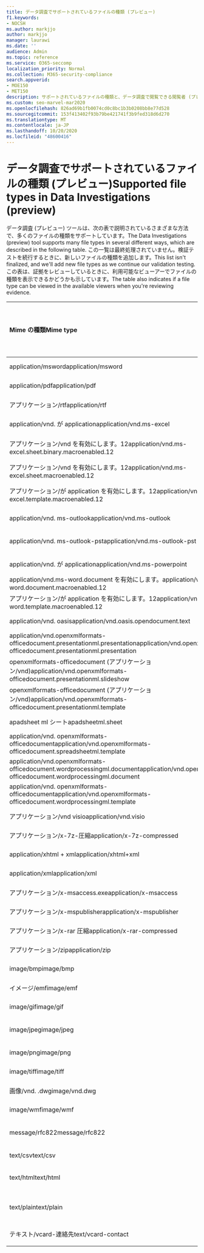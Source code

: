 ```yaml
---
title: データ調査でサポートされているファイルの種類 (プレビュー)
f1.keywords:
- NOCSH
ms.author: markjjo
author: markjjo
manager: laurawi
ms.date: ''
audience: Admin
ms.topic: reference
ms.service: O365-seccomp
localization_priority: Normal
ms.collection: M365-security-compliance
search.appverid:
- MOE150
- MET150
description: サポートされているファイルの種類と、データ調査で閲覧できる閲覧者 (プレビュー) を一覧にした表。
ms.custom: seo-marvel-mar2020
ms.openlocfilehash: 826ad69b1fb0074cd0c8bc1b3b0208bb8e77d528
ms.sourcegitcommit: 153f413402f93b79be421741f3b9fed318d6d270
ms.translationtype: MT
ms.contentlocale: ja-JP
ms.lasthandoff: 10/20/2020
ms.locfileid: "48600416"
---
```

# <a name="supported-file-types-in-data-investigations-preview"></a><span data-ttu-id="b6f79-103">データ調査でサポートされているファイルの種類 (プレビュー)</span><span class="sxs-lookup"><span data-stu-id="b6f79-103">Supported file types in Data Investigations (preview)</span></span>

<span data-ttu-id="b6f79-104">データ調査 (プレビュー) ツールは、次の表で説明されているさまざまな方法で、多くのファイルの種類をサポートしています。</span><span class="sxs-lookup"><span data-stu-id="b6f79-104">The Data Investigations (preview) tool supports many file types in several different ways, which are described in the following table.</span></span> <span data-ttu-id="b6f79-105">この一覧は最終処理されていません。検証テストを続行するときに、新しいファイルの種類を追加します。</span><span class="sxs-lookup"><span data-stu-id="b6f79-105">This list isn't finalized, and we'll add new file types as we continue our validation testing.</span></span> <span data-ttu-id="b6f79-106">この表は、証拠をレビューしているときに、利用可能なビューアーでファイルの種類を表示できるかどうかも示しています。</span><span class="sxs-lookup"><span data-stu-id="b6f79-106">The table also indicates if a file type can be viewed in the available viewers when you're reviewing evidence.</span></span>

| <span data-ttu-id="b6f79-107">Mime の種類</span><span class="sxs-lookup"><span data-stu-id="b6f79-107">Mime type</span></span> | <span data-ttu-id="b6f79-108">File クラス</span><span class="sxs-lookup"><span data-stu-id="b6f79-108">File class</span></span> | <span data-ttu-id="b6f79-109">ネイティブビューアー</span><span class="sxs-lookup"><span data-stu-id="b6f79-109">Native viewer</span></span> | <span data-ttu-id="b6f79-110">テキストビューアー</span><span class="sxs-lookup"><span data-stu-id="b6f79-110">Text viewer</span></span> | <span data-ttu-id="b6f79-111">ビューアーに注釈を付ける</span><span class="sxs-lookup"><span data-stu-id="b6f79-111">Annotate viewer</span></span> | <span data-ttu-id="b6f79-112">コンテナーの抽出</span><span class="sxs-lookup"><span data-stu-id="b6f79-112">Container extraction</span></span> | <span data-ttu-id="b6f79-113">拡張機能</span><span class="sxs-lookup"><span data-stu-id="b6f79-113">Extensions</span></span> |
|:------|:------|:------|:------|:------|:------|:------|
|<span data-ttu-id="b6f79-114">application/msword</span><span class="sxs-lookup"><span data-stu-id="b6f79-114">application/msword</span></span> | <span data-ttu-id="b6f79-115">文書</span><span class="sxs-lookup"><span data-stu-id="b6f79-115">Document</span></span> | <span data-ttu-id="b6f79-116">はい</span><span class="sxs-lookup"><span data-stu-id="b6f79-116">Yes</span></span> | <span data-ttu-id="b6f79-117">はい</span><span class="sxs-lookup"><span data-stu-id="b6f79-117">Yes</span></span> | <span data-ttu-id="b6f79-118">はい</span><span class="sxs-lookup"><span data-stu-id="b6f79-118">Yes</span></span> | <span data-ttu-id="b6f79-119">いいえ</span><span class="sxs-lookup"><span data-stu-id="b6f79-119">No</span></span> | <span data-ttu-id="b6f79-120">.doc、.dat</span><span class="sxs-lookup"><span data-stu-id="b6f79-120">.doc; .dat</span></span> |
|<span data-ttu-id="b6f79-121">application/pdf</span><span class="sxs-lookup"><span data-stu-id="b6f79-121">application/pdf</span></span> | <span data-ttu-id="b6f79-122">文書</span><span class="sxs-lookup"><span data-stu-id="b6f79-122">Document</span></span> | <span data-ttu-id="b6f79-123">はい</span><span class="sxs-lookup"><span data-stu-id="b6f79-123">Yes</span></span> | <span data-ttu-id="b6f79-124">はい</span><span class="sxs-lookup"><span data-stu-id="b6f79-124">Yes</span></span> | <span data-ttu-id="b6f79-125">はい</span><span class="sxs-lookup"><span data-stu-id="b6f79-125">Yes</span></span> | <span data-ttu-id="b6f79-126">いいえ</span><span class="sxs-lookup"><span data-stu-id="b6f79-126">No</span></span> | <span data-ttu-id="b6f79-127">.pdf</span><span class="sxs-lookup"><span data-stu-id="b6f79-127">.pdf</span></span> |
|<span data-ttu-id="b6f79-128">アプリケーション/rtf</span><span class="sxs-lookup"><span data-stu-id="b6f79-128">application/rtf</span></span> | <span data-ttu-id="b6f79-129">文書</span><span class="sxs-lookup"><span data-stu-id="b6f79-129">Document</span></span> | <span data-ttu-id="b6f79-130">はい</span><span class="sxs-lookup"><span data-stu-id="b6f79-130">Yes</span></span> | <span data-ttu-id="b6f79-131">はい</span><span class="sxs-lookup"><span data-stu-id="b6f79-131">Yes</span></span> | <span data-ttu-id="b6f79-132">はい</span><span class="sxs-lookup"><span data-stu-id="b6f79-132">Yes</span></span> | <span data-ttu-id="b6f79-133">いいえ</span><span class="sxs-lookup"><span data-stu-id="b6f79-133">No</span></span> | <span data-ttu-id="b6f79-134">.rtf、.doc</span><span class="sxs-lookup"><span data-stu-id="b6f79-134">.rtf; .doc</span></span> |
|<span data-ttu-id="b6f79-135">application/vnd. が application</span><span class="sxs-lookup"><span data-stu-id="b6f79-135">application/vnd.ms-excel</span></span> | <span data-ttu-id="b6f79-136">文書</span><span class="sxs-lookup"><span data-stu-id="b6f79-136">Document</span></span> | <span data-ttu-id="b6f79-137">はい</span><span class="sxs-lookup"><span data-stu-id="b6f79-137">Yes</span></span> | <span data-ttu-id="b6f79-138">はい</span><span class="sxs-lookup"><span data-stu-id="b6f79-138">Yes</span></span> | <span data-ttu-id="b6f79-139">はい</span><span class="sxs-lookup"><span data-stu-id="b6f79-139">Yes</span></span> | <span data-ttu-id="b6f79-140">いいえ</span><span class="sxs-lookup"><span data-stu-id="b6f79-140">No</span></span> | <span data-ttu-id="b6f79-141">.xls、.dat</span><span class="sxs-lookup"><span data-stu-id="b6f79-141">.xls; .dat</span></span> |
|<span data-ttu-id="b6f79-142">アプリケーション/vnd を有効にします。12</span><span class="sxs-lookup"><span data-stu-id="b6f79-142">application/vnd.ms-excel.sheet.binary.macroenabled.12</span></span> | <span data-ttu-id="b6f79-143">生産性/オープンドキュメント形式</span><span class="sxs-lookup"><span data-stu-id="b6f79-143">Productivity / Open Document Format</span></span> | <span data-ttu-id="b6f79-144">はい</span><span class="sxs-lookup"><span data-stu-id="b6f79-144">Yes</span></span> | <span data-ttu-id="b6f79-145">はい</span><span class="sxs-lookup"><span data-stu-id="b6f79-145">Yes</span></span> | <span data-ttu-id="b6f79-146">いいえ</span><span class="sxs-lookup"><span data-stu-id="b6f79-146">No</span></span> | <span data-ttu-id="b6f79-147">いいえ</span><span class="sxs-lookup"><span data-stu-id="b6f79-147">No</span></span> | <span data-ttu-id="b6f79-148">.xlsb</span><span class="sxs-lookup"><span data-stu-id="b6f79-148">.xlsb</span></span> |
|<span data-ttu-id="b6f79-149">アプリケーション/vnd を有効にします。12</span><span class="sxs-lookup"><span data-stu-id="b6f79-149">application/vnd.ms-excel.sheet.macroenabled.12</span></span> | <span data-ttu-id="b6f79-150">文書</span><span class="sxs-lookup"><span data-stu-id="b6f79-150">Document</span></span> | <span data-ttu-id="b6f79-151">はい</span><span class="sxs-lookup"><span data-stu-id="b6f79-151">Yes</span></span> | <span data-ttu-id="b6f79-152">はい</span><span class="sxs-lookup"><span data-stu-id="b6f79-152">Yes</span></span> | <span data-ttu-id="b6f79-153">はい</span><span class="sxs-lookup"><span data-stu-id="b6f79-153">Yes</span></span> | <span data-ttu-id="b6f79-154">いいえ</span><span class="sxs-lookup"><span data-stu-id="b6f79-154">No</span></span> | <span data-ttu-id="b6f79-155">.xlsm</span><span class="sxs-lookup"><span data-stu-id="b6f79-155">.xlsm</span></span> |
|<span data-ttu-id="b6f79-156">アプリケーション/が application を有効にします。12</span><span class="sxs-lookup"><span data-stu-id="b6f79-156">application/vnd.ms-excel.template.macroenabled.12</span></span> | <span data-ttu-id="b6f79-157">生産性/オープンドキュメント形式</span><span class="sxs-lookup"><span data-stu-id="b6f79-157">Productivity / Open Document Format</span></span> | <span data-ttu-id="b6f79-158">いいえ</span><span class="sxs-lookup"><span data-stu-id="b6f79-158">No</span></span> | <span data-ttu-id="b6f79-159">はい</span><span class="sxs-lookup"><span data-stu-id="b6f79-159">Yes</span></span> | <span data-ttu-id="b6f79-160">いいえ</span><span class="sxs-lookup"><span data-stu-id="b6f79-160">No</span></span> | <span data-ttu-id="b6f79-161">いいえ</span><span class="sxs-lookup"><span data-stu-id="b6f79-161">No</span></span> | <span data-ttu-id="b6f79-162">。 xltm</span><span class="sxs-lookup"><span data-stu-id="b6f79-162">.xltm</span></span> |
|<span data-ttu-id="b6f79-163">application/vnd. ms-outlook</span><span class="sxs-lookup"><span data-stu-id="b6f79-163">application/vnd.ms-outlook</span></span> | <span data-ttu-id="b6f79-164">生産性</span><span class="sxs-lookup"><span data-stu-id="b6f79-164">Productivity</span></span> | <span data-ttu-id="b6f79-165">いいえ</span><span class="sxs-lookup"><span data-stu-id="b6f79-165">No</span></span> | <span data-ttu-id="b6f79-166">いいえ</span><span class="sxs-lookup"><span data-stu-id="b6f79-166">No</span></span> | <span data-ttu-id="b6f79-167">いいえ</span><span class="sxs-lookup"><span data-stu-id="b6f79-167">No</span></span> | <span data-ttu-id="b6f79-168">いいえ</span><span class="sxs-lookup"><span data-stu-id="b6f79-168">No</span></span> | <span data-ttu-id="b6f79-169">.msg</span><span class="sxs-lookup"><span data-stu-id="b6f79-169">.msg</span></span> |
|<span data-ttu-id="b6f79-170">application/vnd. ms-outlook-pst</span><span class="sxs-lookup"><span data-stu-id="b6f79-170">application/vnd.ms-outlook-pst</span></span> | <span data-ttu-id="b6f79-171">生産性/コラボレーション</span><span class="sxs-lookup"><span data-stu-id="b6f79-171">Productivity / Collaboration</span></span> | <span data-ttu-id="b6f79-172">いいえ</span><span class="sxs-lookup"><span data-stu-id="b6f79-172">No</span></span> | <span data-ttu-id="b6f79-173">いいえ</span><span class="sxs-lookup"><span data-stu-id="b6f79-173">No</span></span> | <span data-ttu-id="b6f79-174">いいえ</span><span class="sxs-lookup"><span data-stu-id="b6f79-174">No</span></span> | <span data-ttu-id="b6f79-175">はい</span><span class="sxs-lookup"><span data-stu-id="b6f79-175">Yes</span></span> | <span data-ttu-id="b6f79-176">.pst</span><span class="sxs-lookup"><span data-stu-id="b6f79-176">.pst</span></span> |
|<span data-ttu-id="b6f79-177">application/vnd. が application</span><span class="sxs-lookup"><span data-stu-id="b6f79-177">application/vnd.ms-powerpoint</span></span> | <span data-ttu-id="b6f79-178">文書</span><span class="sxs-lookup"><span data-stu-id="b6f79-178">Document</span></span> | <span data-ttu-id="b6f79-179">はい</span><span class="sxs-lookup"><span data-stu-id="b6f79-179">Yes</span></span> | <span data-ttu-id="b6f79-180">はい</span><span class="sxs-lookup"><span data-stu-id="b6f79-180">Yes</span></span> | <span data-ttu-id="b6f79-181">はい</span><span class="sxs-lookup"><span data-stu-id="b6f79-181">Yes</span></span> | <span data-ttu-id="b6f79-182">いいえ</span><span class="sxs-lookup"><span data-stu-id="b6f79-182">No</span></span> | <span data-ttu-id="b6f79-183">.ppt; .pps; .pot</span><span class="sxs-lookup"><span data-stu-id="b6f79-183">.ppt; .pps; .pot</span></span> |
|<span data-ttu-id="b6f79-184">application/vnd.ms-word.document を有効にします。</span><span class="sxs-lookup"><span data-stu-id="b6f79-184">application/vnd.ms-word.document.macroenabled.12</span></span> | <span data-ttu-id="b6f79-185">文書</span><span class="sxs-lookup"><span data-stu-id="b6f79-185">Document</span></span> | <span data-ttu-id="b6f79-186">はい</span><span class="sxs-lookup"><span data-stu-id="b6f79-186">Yes</span></span> | <span data-ttu-id="b6f79-187">はい</span><span class="sxs-lookup"><span data-stu-id="b6f79-187">Yes</span></span> | <span data-ttu-id="b6f79-188">はい</span><span class="sxs-lookup"><span data-stu-id="b6f79-188">Yes</span></span> | <span data-ttu-id="b6f79-189">いいえ</span><span class="sxs-lookup"><span data-stu-id="b6f79-189">No</span></span> | <span data-ttu-id="b6f79-190">.docm</span><span class="sxs-lookup"><span data-stu-id="b6f79-190">.docm</span></span> |
|<span data-ttu-id="b6f79-191">アプリケーション/が application を有効にします。12</span><span class="sxs-lookup"><span data-stu-id="b6f79-191">application/vnd.ms-word.template.macroenabled.12</span></span> | <span data-ttu-id="b6f79-192">文書</span><span class="sxs-lookup"><span data-stu-id="b6f79-192">Document</span></span> | <span data-ttu-id="b6f79-193">はい</span><span class="sxs-lookup"><span data-stu-id="b6f79-193">Yes</span></span> | <span data-ttu-id="b6f79-194">はい</span><span class="sxs-lookup"><span data-stu-id="b6f79-194">Yes</span></span> | <span data-ttu-id="b6f79-195">はい</span><span class="sxs-lookup"><span data-stu-id="b6f79-195">Yes</span></span> | <span data-ttu-id="b6f79-196">いいえ</span><span class="sxs-lookup"><span data-stu-id="b6f79-196">No</span></span> | <span data-ttu-id="b6f79-197">normal.dotm</span><span class="sxs-lookup"><span data-stu-id="b6f79-197">.dotm</span></span> |
|<span data-ttu-id="b6f79-198">application/vnd. oasis</span><span class="sxs-lookup"><span data-stu-id="b6f79-198">application/vnd.oasis.opendocument.text</span></span> | <span data-ttu-id="b6f79-199">文書</span><span class="sxs-lookup"><span data-stu-id="b6f79-199">Document</span></span> | <span data-ttu-id="b6f79-200">はい</span><span class="sxs-lookup"><span data-stu-id="b6f79-200">Yes</span></span> | <span data-ttu-id="b6f79-201">はい</span><span class="sxs-lookup"><span data-stu-id="b6f79-201">Yes</span></span> | <span data-ttu-id="b6f79-202">はい</span><span class="sxs-lookup"><span data-stu-id="b6f79-202">Yes</span></span> | <span data-ttu-id="b6f79-203">いいえ</span><span class="sxs-lookup"><span data-stu-id="b6f79-203">No</span></span> | <span data-ttu-id="b6f79-204">odt</span><span class="sxs-lookup"><span data-stu-id="b6f79-204">.odt;</span></span>  |
|<span data-ttu-id="b6f79-205">application/vnd.openxmlformats-officedocument.presentationml.presentation</span><span class="sxs-lookup"><span data-stu-id="b6f79-205">application/vnd.openxmlformats-officedocument.presentationml.presentation</span></span> | <span data-ttu-id="b6f79-206">文書</span><span class="sxs-lookup"><span data-stu-id="b6f79-206">Document</span></span> | <span data-ttu-id="b6f79-207">はい</span><span class="sxs-lookup"><span data-stu-id="b6f79-207">Yes</span></span> | <span data-ttu-id="b6f79-208">はい</span><span class="sxs-lookup"><span data-stu-id="b6f79-208">Yes</span></span> | <span data-ttu-id="b6f79-209">はい</span><span class="sxs-lookup"><span data-stu-id="b6f79-209">Yes</span></span> | <span data-ttu-id="b6f79-210">いいえ</span><span class="sxs-lookup"><span data-stu-id="b6f79-210">No</span></span> | <span data-ttu-id="b6f79-211">.pptx</span><span class="sxs-lookup"><span data-stu-id="b6f79-211">.pptx</span></span> |
|<span data-ttu-id="b6f79-212">openxmlformats-officedocument (アプリケーション/vnd)</span><span class="sxs-lookup"><span data-stu-id="b6f79-212">application/vnd.openxmlformats-officedocument.presentationml.slideshow</span></span> | <span data-ttu-id="b6f79-213">生産性/オープンドキュメント形式</span><span class="sxs-lookup"><span data-stu-id="b6f79-213">Productivity / Open Document Format</span></span> | <span data-ttu-id="b6f79-214">はい</span><span class="sxs-lookup"><span data-stu-id="b6f79-214">Yes</span></span> | <span data-ttu-id="b6f79-215">はい</span><span class="sxs-lookup"><span data-stu-id="b6f79-215">Yes</span></span> | <span data-ttu-id="b6f79-216">はい</span><span class="sxs-lookup"><span data-stu-id="b6f79-216">Yes</span></span> | <span data-ttu-id="b6f79-217">いいえ</span><span class="sxs-lookup"><span data-stu-id="b6f79-217">No</span></span> | <span data-ttu-id="b6f79-218">. ppsx</span><span class="sxs-lookup"><span data-stu-id="b6f79-218">.ppsx</span></span> |
|<span data-ttu-id="b6f79-219">openxmlformats-officedocument (アプリケーション/vnd)</span><span class="sxs-lookup"><span data-stu-id="b6f79-219">application/vnd.openxmlformats-officedocument.presentationml.template</span></span> | <span data-ttu-id="b6f79-220">文書</span><span class="sxs-lookup"><span data-stu-id="b6f79-220">Document</span></span> | <span data-ttu-id="b6f79-221">はい</span><span class="sxs-lookup"><span data-stu-id="b6f79-221">Yes</span></span> | <span data-ttu-id="b6f79-222">はい</span><span class="sxs-lookup"><span data-stu-id="b6f79-222">Yes</span></span> | <span data-ttu-id="b6f79-223">はい</span><span class="sxs-lookup"><span data-stu-id="b6f79-223">Yes</span></span> | <span data-ttu-id="b6f79-224">いいえ</span><span class="sxs-lookup"><span data-stu-id="b6f79-224">No</span></span> | <span data-ttu-id="b6f79-225">. potx</span><span class="sxs-lookup"><span data-stu-id="b6f79-225">.potx</span></span> |
| <span data-ttu-id="b6f79-226">apadsheet ml シート</span><span class="sxs-lookup"><span data-stu-id="b6f79-226">apadsheetml.sheet</span></span> | <span data-ttu-id="b6f79-227">文書</span><span class="sxs-lookup"><span data-stu-id="b6f79-227">Document</span></span> | <span data-ttu-id="b6f79-228">はい</span><span class="sxs-lookup"><span data-stu-id="b6f79-228">Yes</span></span> | <span data-ttu-id="b6f79-229">はい</span><span class="sxs-lookup"><span data-stu-id="b6f79-229">Yes</span></span> | <span data-ttu-id="b6f79-230">はい</span><span class="sxs-lookup"><span data-stu-id="b6f79-230">Yes</span></span> | <span data-ttu-id="b6f79-231">いいえ</span><span class="sxs-lookup"><span data-stu-id="b6f79-231">No</span></span> | <span data-ttu-id="b6f79-232">.xlsx</span><span class="sxs-lookup"><span data-stu-id="b6f79-232">.xlsx</span></span> |
|<span data-ttu-id="b6f79-233">application/vnd. openxmlformats-officedocument</span><span class="sxs-lookup"><span data-stu-id="b6f79-233">application/vnd.openxmlformats-officedocument.spreadsheetml.template</span></span> | <span data-ttu-id="b6f79-234">文書</span><span class="sxs-lookup"><span data-stu-id="b6f79-234">Document</span></span> | <span data-ttu-id="b6f79-235">はい</span><span class="sxs-lookup"><span data-stu-id="b6f79-235">Yes</span></span> | <span data-ttu-id="b6f79-236">はい</span><span class="sxs-lookup"><span data-stu-id="b6f79-236">Yes</span></span> | <span data-ttu-id="b6f79-237">はい</span><span class="sxs-lookup"><span data-stu-id="b6f79-237">Yes</span></span> | <span data-ttu-id="b6f79-238">いいえ</span><span class="sxs-lookup"><span data-stu-id="b6f79-238">No</span></span> | <span data-ttu-id="b6f79-239">。 xltx</span><span class="sxs-lookup"><span data-stu-id="b6f79-239">.xltx</span></span> |
|<span data-ttu-id="b6f79-240">application/vnd.openxmlformats-officedocument.wordprocessingml.document</span><span class="sxs-lookup"><span data-stu-id="b6f79-240">application/vnd.openxmlformats-officedocument.wordprocessingml.document</span></span> | <span data-ttu-id="b6f79-241">文書</span><span class="sxs-lookup"><span data-stu-id="b6f79-241">Document</span></span> | <span data-ttu-id="b6f79-242">はい</span><span class="sxs-lookup"><span data-stu-id="b6f79-242">Yes</span></span> | <span data-ttu-id="b6f79-243">はい</span><span class="sxs-lookup"><span data-stu-id="b6f79-243">Yes</span></span> | <span data-ttu-id="b6f79-244">はい</span><span class="sxs-lookup"><span data-stu-id="b6f79-244">Yes</span></span> | <span data-ttu-id="b6f79-245">いいえ</span><span class="sxs-lookup"><span data-stu-id="b6f79-245">No</span></span> | <span data-ttu-id="b6f79-246">.docx</span><span class="sxs-lookup"><span data-stu-id="b6f79-246">.docx</span></span> |
|<span data-ttu-id="b6f79-247">application/vnd. openxmlformats-officedocument</span><span class="sxs-lookup"><span data-stu-id="b6f79-247">application/vnd.openxmlformats-officedocument.wordprocessingml.template</span></span> | <span data-ttu-id="b6f79-248">文書</span><span class="sxs-lookup"><span data-stu-id="b6f79-248">Document</span></span> | <span data-ttu-id="b6f79-249">はい</span><span class="sxs-lookup"><span data-stu-id="b6f79-249">Yes</span></span> | <span data-ttu-id="b6f79-250">はい</span><span class="sxs-lookup"><span data-stu-id="b6f79-250">Yes</span></span> | <span data-ttu-id="b6f79-251">はい</span><span class="sxs-lookup"><span data-stu-id="b6f79-251">Yes</span></span> | <span data-ttu-id="b6f79-252">いいえ</span><span class="sxs-lookup"><span data-stu-id="b6f79-252">No</span></span> | <span data-ttu-id="b6f79-253">.dotx</span><span class="sxs-lookup"><span data-stu-id="b6f79-253">.dotx</span></span> |
|<span data-ttu-id="b6f79-254">アプリケーション/vnd visio</span><span class="sxs-lookup"><span data-stu-id="b6f79-254">application/vnd.visio</span></span> | <span data-ttu-id="b6f79-255">文書</span><span class="sxs-lookup"><span data-stu-id="b6f79-255">Document</span></span> | <span data-ttu-id="b6f79-256">はい</span><span class="sxs-lookup"><span data-stu-id="b6f79-256">Yes</span></span> | <span data-ttu-id="b6f79-257">はい</span><span class="sxs-lookup"><span data-stu-id="b6f79-257">Yes</span></span> | <span data-ttu-id="b6f79-258">はい</span><span class="sxs-lookup"><span data-stu-id="b6f79-258">Yes</span></span> | <span data-ttu-id="b6f79-259">いいえ</span><span class="sxs-lookup"><span data-stu-id="b6f79-259">No</span></span> | <span data-ttu-id="b6f79-260">.vsd</span><span class="sxs-lookup"><span data-stu-id="b6f79-260">.vsd</span></span> |
|<span data-ttu-id="b6f79-261">アプリケーション/x-7z-圧縮</span><span class="sxs-lookup"><span data-stu-id="b6f79-261">application/x-7z-compressed</span></span> | <span data-ttu-id="b6f79-262">Archive/Container</span><span class="sxs-lookup"><span data-stu-id="b6f79-262">Archive / Container</span></span> | <span data-ttu-id="b6f79-263">いいえ</span><span class="sxs-lookup"><span data-stu-id="b6f79-263">No</span></span> | <span data-ttu-id="b6f79-264">いいえ</span><span class="sxs-lookup"><span data-stu-id="b6f79-264">No</span></span> | <span data-ttu-id="b6f79-265">いいえ</span><span class="sxs-lookup"><span data-stu-id="b6f79-265">No</span></span> | <span data-ttu-id="b6f79-266">はい</span><span class="sxs-lookup"><span data-stu-id="b6f79-266">Yes</span></span> | <span data-ttu-id="b6f79-267">. 7z</span><span class="sxs-lookup"><span data-stu-id="b6f79-267">.7z</span></span> |
|<span data-ttu-id="b6f79-268">application/xhtml + xml</span><span class="sxs-lookup"><span data-stu-id="b6f79-268">application/xhtml+xml</span></span> | <span data-ttu-id="b6f79-269">文書</span><span class="sxs-lookup"><span data-stu-id="b6f79-269">Document</span></span> | <span data-ttu-id="b6f79-270">はい</span><span class="sxs-lookup"><span data-stu-id="b6f79-270">Yes</span></span> | <span data-ttu-id="b6f79-271">はい</span><span class="sxs-lookup"><span data-stu-id="b6f79-271">Yes</span></span> | <span data-ttu-id="b6f79-272">はい</span><span class="sxs-lookup"><span data-stu-id="b6f79-272">Yes</span></span> | <span data-ttu-id="b6f79-273">いいえ</span><span class="sxs-lookup"><span data-stu-id="b6f79-273">No</span></span> | <span data-ttu-id="b6f79-274">xhtml</span><span class="sxs-lookup"><span data-stu-id="b6f79-274">.xhtml</span></span> |
|<span data-ttu-id="b6f79-275">application/xml</span><span class="sxs-lookup"><span data-stu-id="b6f79-275">application/xml</span></span> | <span data-ttu-id="b6f79-276">文書</span><span class="sxs-lookup"><span data-stu-id="b6f79-276">Document</span></span> | <span data-ttu-id="b6f79-277">はい</span><span class="sxs-lookup"><span data-stu-id="b6f79-277">Yes</span></span> | <span data-ttu-id="b6f79-278">はい</span><span class="sxs-lookup"><span data-stu-id="b6f79-278">Yes</span></span> | <span data-ttu-id="b6f79-279">はい</span><span class="sxs-lookup"><span data-stu-id="b6f79-279">Yes</span></span> | <span data-ttu-id="b6f79-280">いいえ</span><span class="sxs-lookup"><span data-stu-id="b6f79-280">No</span></span> | <span data-ttu-id="b6f79-281">.xml</span><span class="sxs-lookup"><span data-stu-id="b6f79-281">.xml</span></span> |
|<span data-ttu-id="b6f79-282">アプリケーション/x-msaccess.exe</span><span class="sxs-lookup"><span data-stu-id="b6f79-282">application/x-msaccess</span></span> | <span data-ttu-id="b6f79-283">文書</span><span class="sxs-lookup"><span data-stu-id="b6f79-283">Document</span></span> | <span data-ttu-id="b6f79-284">はい</span><span class="sxs-lookup"><span data-stu-id="b6f79-284">Yes</span></span> | <span data-ttu-id="b6f79-285">はい</span><span class="sxs-lookup"><span data-stu-id="b6f79-285">Yes</span></span> | <span data-ttu-id="b6f79-286">はい</span><span class="sxs-lookup"><span data-stu-id="b6f79-286">Yes</span></span> | <span data-ttu-id="b6f79-287">いいえ</span><span class="sxs-lookup"><span data-stu-id="b6f79-287">No</span></span> | <span data-ttu-id="b6f79-288">.mdb</span><span class="sxs-lookup"><span data-stu-id="b6f79-288">.mdb</span></span> |
|<span data-ttu-id="b6f79-289">アプリケーション/x-mspublisher</span><span class="sxs-lookup"><span data-stu-id="b6f79-289">application/x-mspublisher</span></span> | <span data-ttu-id="b6f79-290">文書</span><span class="sxs-lookup"><span data-stu-id="b6f79-290">Document</span></span> | <span data-ttu-id="b6f79-291">はい</span><span class="sxs-lookup"><span data-stu-id="b6f79-291">Yes</span></span> | <span data-ttu-id="b6f79-292">はい</span><span class="sxs-lookup"><span data-stu-id="b6f79-292">Yes</span></span> | <span data-ttu-id="b6f79-293">はい</span><span class="sxs-lookup"><span data-stu-id="b6f79-293">Yes</span></span> | <span data-ttu-id="b6f79-294">いいえ</span><span class="sxs-lookup"><span data-stu-id="b6f79-294">No</span></span> | <span data-ttu-id="b6f79-295">.pub</span><span class="sxs-lookup"><span data-stu-id="b6f79-295">.pub</span></span> |
|<span data-ttu-id="b6f79-296">アプリケーション/x-rar 圧縮</span><span class="sxs-lookup"><span data-stu-id="b6f79-296">application/x-rar-compressed</span></span> | <span data-ttu-id="b6f79-297">Archive/Container</span><span class="sxs-lookup"><span data-stu-id="b6f79-297">Archive / Container</span></span> | <span data-ttu-id="b6f79-298">いいえ</span><span class="sxs-lookup"><span data-stu-id="b6f79-298">No</span></span> | <span data-ttu-id="b6f79-299">いいえ</span><span class="sxs-lookup"><span data-stu-id="b6f79-299">No</span></span> | <span data-ttu-id="b6f79-300">いいえ</span><span class="sxs-lookup"><span data-stu-id="b6f79-300">No</span></span> | <span data-ttu-id="b6f79-301">はい</span><span class="sxs-lookup"><span data-stu-id="b6f79-301">Yes</span></span> | <span data-ttu-id="b6f79-302">rar</span><span class="sxs-lookup"><span data-stu-id="b6f79-302">.rar</span></span> |
| <span data-ttu-id="b6f79-303">アプリケーション/zip</span><span class="sxs-lookup"><span data-stu-id="b6f79-303">application/zip</span></span> | <span data-ttu-id="b6f79-304">Archive/Container</span><span class="sxs-lookup"><span data-stu-id="b6f79-304">Archive / Container</span></span> | <span data-ttu-id="b6f79-305">いいえ</span><span class="sxs-lookup"><span data-stu-id="b6f79-305">No</span></span> | <span data-ttu-id="b6f79-306">いいえ</span><span class="sxs-lookup"><span data-stu-id="b6f79-306">No</span></span> | <span data-ttu-id="b6f79-307">いいえ</span><span class="sxs-lookup"><span data-stu-id="b6f79-307">No</span></span> | <span data-ttu-id="b6f79-308">はい</span><span class="sxs-lookup"><span data-stu-id="b6f79-308">Yes</span></span> | <span data-ttu-id="b6f79-309">.zip</span><span class="sxs-lookup"><span data-stu-id="b6f79-309">.zip</span></span> |
|<span data-ttu-id="b6f79-310">image/bmp</span><span class="sxs-lookup"><span data-stu-id="b6f79-310">image/bmp</span></span> | <span data-ttu-id="b6f79-311">イメージ</span><span class="sxs-lookup"><span data-stu-id="b6f79-311">Image</span></span> | <span data-ttu-id="b6f79-312">はい</span><span class="sxs-lookup"><span data-stu-id="b6f79-312">Yes</span></span> | <span data-ttu-id="b6f79-313">はい</span><span class="sxs-lookup"><span data-stu-id="b6f79-313">Yes</span></span> | <span data-ttu-id="b6f79-314">はい</span><span class="sxs-lookup"><span data-stu-id="b6f79-314">Yes</span></span> | <span data-ttu-id="b6f79-315">いいえ</span><span class="sxs-lookup"><span data-stu-id="b6f79-315">No</span></span> | <span data-ttu-id="b6f79-316">.bmp</span><span class="sxs-lookup"><span data-stu-id="b6f79-316">.bmp</span></span> |
|<span data-ttu-id="b6f79-317">イメージ/emf</span><span class="sxs-lookup"><span data-stu-id="b6f79-317">image/emf</span></span> | <span data-ttu-id="b6f79-318">イメージ</span><span class="sxs-lookup"><span data-stu-id="b6f79-318">Image</span></span> | <span data-ttu-id="b6f79-319">はい</span><span class="sxs-lookup"><span data-stu-id="b6f79-319">Yes</span></span> | <span data-ttu-id="b6f79-320">はい</span><span class="sxs-lookup"><span data-stu-id="b6f79-320">Yes</span></span> | <span data-ttu-id="b6f79-321">はい</span><span class="sxs-lookup"><span data-stu-id="b6f79-321">Yes</span></span> | <span data-ttu-id="b6f79-322">いいえ</span><span class="sxs-lookup"><span data-stu-id="b6f79-322">No</span></span> | <span data-ttu-id="b6f79-323">.emf</span><span class="sxs-lookup"><span data-stu-id="b6f79-323">.emf</span></span> |
|<span data-ttu-id="b6f79-324">image/gif</span><span class="sxs-lookup"><span data-stu-id="b6f79-324">image/gif</span></span> | <span data-ttu-id="b6f79-325">文書</span><span class="sxs-lookup"><span data-stu-id="b6f79-325">Document</span></span> | <span data-ttu-id="b6f79-326">はい</span><span class="sxs-lookup"><span data-stu-id="b6f79-326">Yes</span></span> | <span data-ttu-id="b6f79-327">はい</span><span class="sxs-lookup"><span data-stu-id="b6f79-327">Yes</span></span> | <span data-ttu-id="b6f79-328">はい</span><span class="sxs-lookup"><span data-stu-id="b6f79-328">Yes</span></span> | <span data-ttu-id="b6f79-329">いいえ</span><span class="sxs-lookup"><span data-stu-id="b6f79-329">No</span></span> | <span data-ttu-id="b6f79-330">.gif</span><span class="sxs-lookup"><span data-stu-id="b6f79-330">.gif</span></span> |
|<span data-ttu-id="b6f79-331">image/jpeg</span><span class="sxs-lookup"><span data-stu-id="b6f79-331">image/jpeg</span></span> | <span data-ttu-id="b6f79-332">イメージ</span><span class="sxs-lookup"><span data-stu-id="b6f79-332">Image</span></span> | <span data-ttu-id="b6f79-333">はい</span><span class="sxs-lookup"><span data-stu-id="b6f79-333">Yes</span></span> | <span data-ttu-id="b6f79-334">はい</span><span class="sxs-lookup"><span data-stu-id="b6f79-334">Yes</span></span> | <span data-ttu-id="b6f79-335">はい</span><span class="sxs-lookup"><span data-stu-id="b6f79-335">Yes</span></span> | <span data-ttu-id="b6f79-336">いいえ</span><span class="sxs-lookup"><span data-stu-id="b6f79-336">No</span></span> | <span data-ttu-id="b6f79-337">.jpg、.jpeg、.dat、jpgt</span><span class="sxs-lookup"><span data-stu-id="b6f79-337">.jpg; .jpeg; .dat; .jpgt</span></span> |
|<span data-ttu-id="b6f79-338">image/png</span><span class="sxs-lookup"><span data-stu-id="b6f79-338">image/png</span></span> | <span data-ttu-id="b6f79-339">イメージ</span><span class="sxs-lookup"><span data-stu-id="b6f79-339">Image</span></span> | <span data-ttu-id="b6f79-340">はい</span><span class="sxs-lookup"><span data-stu-id="b6f79-340">Yes</span></span> | <span data-ttu-id="b6f79-341">はい</span><span class="sxs-lookup"><span data-stu-id="b6f79-341">Yes</span></span> | <span data-ttu-id="b6f79-342">はい</span><span class="sxs-lookup"><span data-stu-id="b6f79-342">Yes</span></span> | <span data-ttu-id="b6f79-343">いいえ</span><span class="sxs-lookup"><span data-stu-id="b6f79-343">No</span></span> | <span data-ttu-id="b6f79-344">.png</span><span class="sxs-lookup"><span data-stu-id="b6f79-344">.png</span></span> |
|<span data-ttu-id="b6f79-345">image/tiff</span><span class="sxs-lookup"><span data-stu-id="b6f79-345">image/tiff</span></span> | <span data-ttu-id="b6f79-346">イメージ</span><span class="sxs-lookup"><span data-stu-id="b6f79-346">Image</span></span> | <span data-ttu-id="b6f79-347">はい</span><span class="sxs-lookup"><span data-stu-id="b6f79-347">Yes</span></span> | <span data-ttu-id="b6f79-348">はい</span><span class="sxs-lookup"><span data-stu-id="b6f79-348">Yes</span></span> | <span data-ttu-id="b6f79-349">はい</span><span class="sxs-lookup"><span data-stu-id="b6f79-349">Yes</span></span> | <span data-ttu-id="b6f79-350">いいえ</span><span class="sxs-lookup"><span data-stu-id="b6f79-350">No</span></span> | <span data-ttu-id="b6f79-351">.tif</span><span class="sxs-lookup"><span data-stu-id="b6f79-351">.tif</span></span> |
|<span data-ttu-id="b6f79-352">画像/vnd. .dwg</span><span class="sxs-lookup"><span data-stu-id="b6f79-352">image/vnd.dwg</span></span> | <span data-ttu-id="b6f79-353">文書</span><span class="sxs-lookup"><span data-stu-id="b6f79-353">Document</span></span> | <span data-ttu-id="b6f79-354">はい</span><span class="sxs-lookup"><span data-stu-id="b6f79-354">Yes</span></span> | <span data-ttu-id="b6f79-355">はい</span><span class="sxs-lookup"><span data-stu-id="b6f79-355">Yes</span></span> | <span data-ttu-id="b6f79-356">はい</span><span class="sxs-lookup"><span data-stu-id="b6f79-356">Yes</span></span> | <span data-ttu-id="b6f79-357">いいえ</span><span class="sxs-lookup"><span data-stu-id="b6f79-357">No</span></span> | <span data-ttu-id="b6f79-358">.dwg、dxf、</span><span class="sxs-lookup"><span data-stu-id="b6f79-358">.dwg; .dxf;</span></span> |
|<span data-ttu-id="b6f79-359">image/wmf</span><span class="sxs-lookup"><span data-stu-id="b6f79-359">image/wmf</span></span> | <span data-ttu-id="b6f79-360">文書</span><span class="sxs-lookup"><span data-stu-id="b6f79-360">Document</span></span> | <span data-ttu-id="b6f79-361">はい</span><span class="sxs-lookup"><span data-stu-id="b6f79-361">Yes</span></span> | <span data-ttu-id="b6f79-362">はい</span><span class="sxs-lookup"><span data-stu-id="b6f79-362">Yes</span></span> | <span data-ttu-id="b6f79-363">はい</span><span class="sxs-lookup"><span data-stu-id="b6f79-363">Yes</span></span> | <span data-ttu-id="b6f79-364">いいえ</span><span class="sxs-lookup"><span data-stu-id="b6f79-364">No</span></span> | <span data-ttu-id="b6f79-365">.wmf</span><span class="sxs-lookup"><span data-stu-id="b6f79-365">.wmf</span></span> |
| <span data-ttu-id="b6f79-366">message/rfc822</span><span class="sxs-lookup"><span data-stu-id="b6f79-366">message/rfc822</span></span> | <span data-ttu-id="b6f79-367">生産性/コラボレーション</span><span class="sxs-lookup"><span data-stu-id="b6f79-367">Productivity / Collaboration</span></span> | <span data-ttu-id="b6f79-368">いいえ</span><span class="sxs-lookup"><span data-stu-id="b6f79-368">No</span></span> | <span data-ttu-id="b6f79-369">いいえ</span><span class="sxs-lookup"><span data-stu-id="b6f79-369">No</span></span> | <span data-ttu-id="b6f79-370">いいえ</span><span class="sxs-lookup"><span data-stu-id="b6f79-370">No</span></span> | <span data-ttu-id="b6f79-371">いいえ</span><span class="sxs-lookup"><span data-stu-id="b6f79-371">No</span></span> | <span data-ttu-id="b6f79-372">.eml</span><span class="sxs-lookup"><span data-stu-id="b6f79-372">.eml</span></span> |
|<span data-ttu-id="b6f79-373">text/csv</span><span class="sxs-lookup"><span data-stu-id="b6f79-373">text/csv</span></span> | <span data-ttu-id="b6f79-374">文書</span><span class="sxs-lookup"><span data-stu-id="b6f79-374">Document</span></span> | <span data-ttu-id="b6f79-375">はい</span><span class="sxs-lookup"><span data-stu-id="b6f79-375">Yes</span></span> | <span data-ttu-id="b6f79-376">はい</span><span class="sxs-lookup"><span data-stu-id="b6f79-376">Yes</span></span> | <span data-ttu-id="b6f79-377">はい</span><span class="sxs-lookup"><span data-stu-id="b6f79-377">Yes</span></span> | <span data-ttu-id="b6f79-378">いいえ</span><span class="sxs-lookup"><span data-stu-id="b6f79-378">No</span></span> | <span data-ttu-id="b6f79-379">.csv</span><span class="sxs-lookup"><span data-stu-id="b6f79-379">.csv</span></span> |
|<span data-ttu-id="b6f79-380">text/html</span><span class="sxs-lookup"><span data-stu-id="b6f79-380">text/html</span></span> | <span data-ttu-id="b6f79-381">文書</span><span class="sxs-lookup"><span data-stu-id="b6f79-381">Document</span></span> | <span data-ttu-id="b6f79-382">はい</span><span class="sxs-lookup"><span data-stu-id="b6f79-382">Yes</span></span> | <span data-ttu-id="b6f79-383">はい</span><span class="sxs-lookup"><span data-stu-id="b6f79-383">Yes</span></span> | <span data-ttu-id="b6f79-384">はい</span><span class="sxs-lookup"><span data-stu-id="b6f79-384">Yes</span></span> | <span data-ttu-id="b6f79-385">いいえ</span><span class="sxs-lookup"><span data-stu-id="b6f79-385">No</span></span> | <span data-ttu-id="b6f79-386">.html;. shtml.dll; .htm</span><span class="sxs-lookup"><span data-stu-id="b6f79-386">.html; .shtml; .htm</span></span> |
|<span data-ttu-id="b6f79-387">text/plain</span><span class="sxs-lookup"><span data-stu-id="b6f79-387">text/plain</span></span> | <span data-ttu-id="b6f79-388">文書</span><span class="sxs-lookup"><span data-stu-id="b6f79-388">Document</span></span> | <span data-ttu-id="b6f79-389">はい</span><span class="sxs-lookup"><span data-stu-id="b6f79-389">Yes</span></span> | <span data-ttu-id="b6f79-390">はい</span><span class="sxs-lookup"><span data-stu-id="b6f79-390">Yes</span></span> | <span data-ttu-id="b6f79-391">はい</span><span class="sxs-lookup"><span data-stu-id="b6f79-391">Yes</span></span> | <span data-ttu-id="b6f79-392">いいえ</span><span class="sxs-lookup"><span data-stu-id="b6f79-392">No</span></span> | <span data-ttu-id="b6f79-393">.txt、.css、。con; pl; .csv; .dat</span><span class="sxs-lookup"><span data-stu-id="b6f79-393">.txt; .css;.con; .pl; .csv; .dat</span></span> |
|<span data-ttu-id="b6f79-394">テキスト/vcard-連絡先</span><span class="sxs-lookup"><span data-stu-id="b6f79-394">text/vcard-contact</span></span> | <span data-ttu-id="b6f79-395">文書</span><span class="sxs-lookup"><span data-stu-id="b6f79-395">Document</span></span> | <span data-ttu-id="b6f79-396">はい</span><span class="sxs-lookup"><span data-stu-id="b6f79-396">Yes</span></span> | <span data-ttu-id="b6f79-397">はい</span><span class="sxs-lookup"><span data-stu-id="b6f79-397">Yes</span></span> | <span data-ttu-id="b6f79-398">はい</span><span class="sxs-lookup"><span data-stu-id="b6f79-398">Yes</span></span> | <span data-ttu-id="b6f79-399">いいえ</span><span class="sxs-lookup"><span data-stu-id="b6f79-399">No</span></span> | <span data-ttu-id="b6f79-400">.vcf</span><span class="sxs-lookup"><span data-stu-id="b6f79-400">.vcf</span></span> |
||||||||

